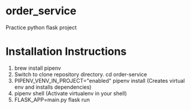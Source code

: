 # order_service
Practice python flask project

# Installation Instructions
1. brew install pipenv
2. Switch to clone repository directory. cd order-service
3. PIPENV_VENV_IN_PROJECT="enabled" pipenv install (Creates virtual env and installs dependencies)
4. pipenv shell (Activate virtualenv in your shell)
5. FLASK_APP=main.py flask run
